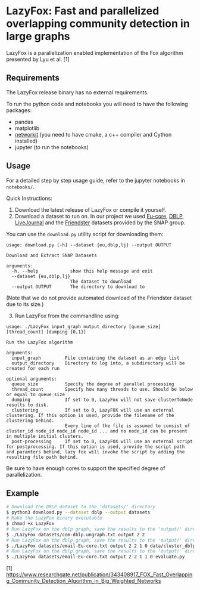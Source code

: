 # LazyFox: Fast and parallelized overlapping community detection in large graphs

LazyFox is a parallelization enabled implementation of the Fox algorithm presented by Lyu et al. [1]

## Requirements
The LazyFox release binary has no external requirements.

To run the python code and notebooks you will need to have the following packages:
- pandas
- matplotlib
- [networkit](https://github.com/networkit/networkit) (you need to have cmake, a c++ compiler and Cython installed)
- jupyter (to run the notebooks)

## Usage

For a detailed step by step usage guide, refer to the jupyter notebooks in `notebooks/`.

Quick Instructions:

1. Download the latest release of LazyFox or compile it yourself.
2. Download a dataset to run on. In our project we used 
[Eu-core](https://snap.stanford.edu/data/email-Eu-core.html),
[DBLP](https://snap.stanford.edu/data/com-DBLP.html),
[LiveJournal](https://snap.stanford.edu/data/com-LiveJournal.html) and the
[Friendster](https://snap.stanford.edu/data/com-Friendster.html) datasets provided by the SNAP group.

You can use the `download.py` utility script for downloading them:
```
usage: download.py [-h] --dataset {eu,dblp,lj} --output OUTPUT

Download and Extract SNAP Datasets

arguments:
  -h, --help            show this help message and exit
  --dataset {eu,dblp,lj}
                        The dataset to download
  --output OUTPUT       The directory to download to
```
(Note that we do not provide automated download of the Friendster dataset due to its size.)

3. Run LazyFox from the commandline using:
```
usage: ./LazyFox input_graph output_directory [queue_size] [thread_count] [dumping {0,1}]

Run the LazyFox algorithm

arguments:
  input_graph         File containing the dataset as an edge list
  output_directory    Directory to log into, a subdirectory will be created for each run

optional arguments:
  queue_size          Specify the degree of parallel processing
  thread_count        Specify how many threads to use. Should be below or equal to queue_size
  dumping             If set to 0, LazyFox will not save clusterToNode results to disk.
  clustering          If set to 0, LazyFOX will use an external clustering. If this option is used, provide the filename of the clustering behind.
                      Every line of the file is assumed to consist of cluster_id node_id node_id node_id ... and no node_id can be present in multiple initial clusters.
  post-processing     If set to 0, LazyFOX will use an external script for postprocessing. If this option is used, provide the script path and paramters behind, lazy fox will invoke the script by adding the resulting file path behind.
```


Be sure to have enough cores to support the specified degree of parallelization.

## Example
```bash
# Download the DBLP dataset to the 'datasets/' directory
$ python3 download.py --dataset dblp --output datasets
# Make the LazyFox binary executable
$ chmod +x LazyFox
# Run LazyFox on the dblp graph, save the results to the 'output/' directory using a queue size of 2 and a thread count of 2
$ ./LazyFox datasets/com-dblp.ungraph.txt output 2 2
# Run LazyFox on the dblp graph, save the results to the 'output/' directory using a queue size of 2 and a thread count of 2, enabled dumping and an (initiaal) clustering from the file cluster_dblp.txt and no external postprocessing
$ ./LazyFox datasets/email-Eu-core.txt output 2 2 1 0 data/cluster_dblp.txt
# Run LazyFox on the dblp graph, save the results to the 'output/' directory using a queue size of 2 and a thread count of 2, enabled dumping, the internal clustering algorithm and invoke the user provided evaluate.py with the result file name as parameter once the algorithm has run completely.
$ ./LazyFox datasets/email-Eu-core.txt output 2 2 1 1 0 evaluate.py
```

[1] https://www.researchgate.net/publication/343408917_FOX_Fast_Overlapping_Community_Detection_Algorithm_in_Big_Weighted_Networks
